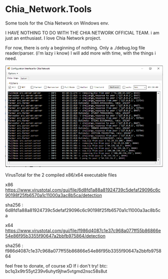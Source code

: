 # Chia_Network.Tools
Some tools for the Chia Network on Windows env.

I HAVE NOTHING TO DO WITH THE CHIA NETWORK OFFICIAL TEAM. i am just an enthusiast. I love Chia Network project.

For now, there is only a beginning of nothing. Only a ./debug.log file reader/parser. (i'm lazy i know)
I will add more with time, with the things i need.

![Alt text](/Chia_Config_GUI/chia_config_v1.png?raw=true "Screenshot")

VirusTotal for the 2 compiled x86/x64 executable files

x86 https://www.virustotal.com/gui/file/6d8fd1a88a81924739c5defaf29096c6c90198f25fb6570a1c11000a3ac8b5ca/detection

sha256 : 6d8fd1a88a81924739c5defaf29096c6c90198f25fb6570a1c11000a3ac8b5ca


x64 https://www.virustotal.com/gui/file/f986d4087c1e37c968a077ff55b86866e54e86f95b3355f90647a2bbfb975864/detection

sha256 : f986d4087c1e37c968a077ff55b86866e54e86f95b3355f90647a2bbfb975864



feel free to donate, of course xD If i don't try!
btc: bc1q3x9tr55yt239v6uhyt9jhw5vtgmd2nsc58s8ut
